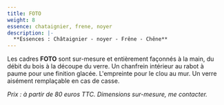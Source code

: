 ```yaml
---
title: FOTO
weight: 8
essence: chataignier, frene, noyer
description: |-
  **Essences : Châtaignier - noyer - Frêne - Chêne**
---
```


Les cadres **FOTO** sont sur-mesure et entièrement façonnés à la main, du débit du bois
à la découpe du verre. Un chanfrein intérieur au rabot à paume pour une finition glacée.
L'empreinte pour le clou au mur. Un verre aisément remplaçable en cas de casse.

*Prix : à partir de 80 euros TTC.*
*Dimensions sur-mesure, me contacter.*
